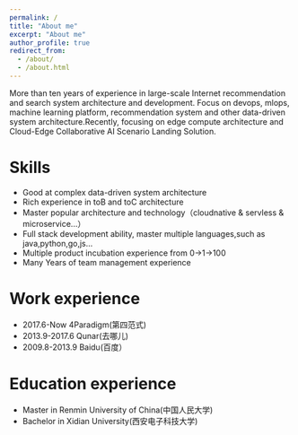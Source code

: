 ```yaml
---
permalink: /
title: "About me"
excerpt: "About me"
author_profile: true
redirect_from: 
  - /about/
  - /about.html
---
```


More than ten years of experience in large-scale Internet recommendation and search system architecture and development. Focus on devops, mlops, machine learning platform, recommendation system and other data-driven system architecture.Recently, focusing on edge compute architecture and Cloud-Edge Collaborative AI Scenario Landing Solution.

Skills
======
* Good at complex data-driven system architecture
* Rich experience in toB and toC architecture
* Master popular architecture and technology（cloudnative & servless & microservice...）
* Full stack development ability, master multiple languages,such as java,python,go,js...
* Multiple product incubation experience from 0->1->100
* Many Years of team management experience


Work experience
======
* 2017.6-Now 4Paradigm(第四范式)
* 2013.9-2017.6 Qunar(去哪儿)
* 2009.8-2013.9 Baidu(百度）

Education experience
======
* Master in Renmin University of China(中国人民大学)
* Bachelor in Xidian University(西安电子科技大学)


